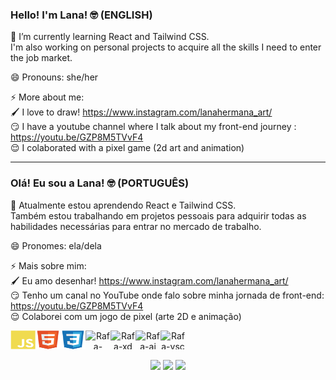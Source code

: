 ### Hello! I'm Lana! :nerd_face: (ENGLISH)

🌱 I’m currently learning React and Tailwind CSS. <br>
I'm also working on personal projects to acquire all the skills I need to enter the job market. <br>

😄 Pronouns: she/her <br>

⚡ More about me:  <br>
🖌  I love to draw! https://www.instagram.com/lanahermana_art/ <br>
😏 I have a youtube channel where I talk about my front-end journey : https://youtu.be/GZP8M5TVvF4 <br>
😌 I colaborated with a pixel game (2d art and animation)  <br>

---------------------------------------------------------------------------
### Olá! Eu sou a Lana! 🤓 (PORTUGUÊS)

🌱 Atualmente estou aprendendo React e Tailwind CSS. <br>
Também estou trabalhando em projetos pessoais para adquirir todas as habilidades necessárias para entrar no mercado de trabalho.

😄 Pronomes: ela/dela <br>

⚡ Mais sobre mim: <br>
🖌 Eu amo desenhar! https://www.instagram.com/lanahermana_art/ <br>
😏 Tenho um canal no YouTube onde falo sobre minha jornada de front-end: https://youtu.be/GZP8M5TVvF4 <br>
😌 Colaborei com um jogo de pixel (arte 2D e animação) <br>



<div style="display: flex" align-itens= "center" align="center" ><br>
  <img align="center" alt="Rafa-Js" height="30" width="40" src="https://raw.githubusercontent.com/devicons/devicon/master/icons/javascript/javascript-plain.svg">
  <img align="center" alt="Rafa-HTML" height="30" width="40" src="https://raw.githubusercontent.com/devicons/devicon/master/icons/html5/html5-original.svg">
  <img align="center" alt="Rafa-CSS" height="30" width="40" src="https://raw.githubusercontent.com/devicons/devicon/master/icons/css3/css3-original.svg">
  <img align="center" alt="Rafa-figma" height="30" width="40" src="https://cdn.jsdelivr.net/gh/devicons/devicon/icons/figma/figma-original.svg" />
  <img align="center" alt="Rafa-xd" height="30" width="40" src="https://cdn.jsdelivr.net/gh/devicons/devicon/icons/xd/xd-plain.svg" />
  <img align="center" alt="Rafa-ai" height="30" width="40" src="https://cdn.jsdelivr.net/gh/devicons/devicon/icons/illustrator/illustrator-plain.svg" />
  <img align="center" alt="Rafa-vsc" height="30" width="40" src="https://cdn.jsdelivr.net/gh/devicons/devicon/icons/vscode/vscode-original.svg" />
</div><br>
 
<div align="center"> 
 <a href="https://discord.gg/LanaGomes#0134" target="_blank"><img src="https://img.shields.io/badge/Discord-7289DA?style=for-the-badge&logo=discord&logoColor=white" target="_blank"></a> 
  <a href = "mailto:lana.gomes1919@gmail.com"><img src="https://img.shields.io/badge/-Gmail-%23333?style=for-the-badge&logo=gmail&logoColor=white" target="_blank"></a>
  <a href="https://www.linkedin.com/in/lana-gomes-b622981ab/" target="_blank"><img src="https://img.shields.io/badge/-LinkedIn-%230077B5?style=for-the-badge&logo=linkedin&logoColor=white" target="_blank"></a> 
   
